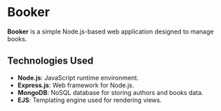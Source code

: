 # Booker

**Booker** is a simple Node.js-based web application designed to manage books.

## Technologies Used
- **Node.js**: JavaScript runtime environment.
- **Express.js**: Web framework for Node.js.
- **MongoDB**: NoSQL database for storing authors and books data.
- **EJS**: Templating engine used for rendering views.
